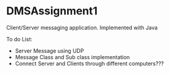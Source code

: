 # DMSAssignment1
Client/Server messaging application. Implemented with Java

To do List:
- Server Message using UDP
- Message Class and Sub class implementation
- Connect Server and Clients through different computers???
